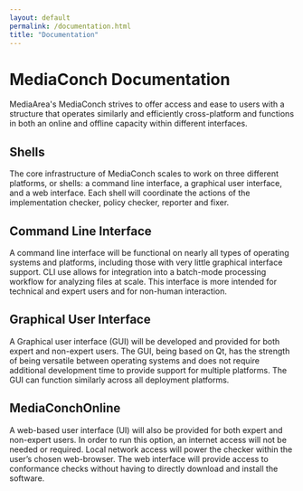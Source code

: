 ```yaml
---
layout: default
permalink: /documentation.html
title: "Documentation"
---
```


# MediaConch Documentation

MediaArea's MediaConch strives to offer access and ease to users with a structure that operates similarly and efficiently cross-platform and functions in both an online and offline capacity within different interfaces.

## Shells

The core infrastructure of MediaConch scales to work on three different platforms, or shells: a command line interface, a graphical user interface, and a web interface. Each shell will coordinate the actions of the implementation checker, policy checker, reporter and fixer.

## Command Line Interface

A command line interface will be functional on nearly all types of operating systems and platforms, including those with very little graphical interface support. CLI use allows for integration into a batch-mode processing workflow for analyzing files at scale. This interface is more intended for technical and expert users and for non-human interaction.

## Graphical User Interface

A Graphical user interface (GUI) will be developed and provided for both expert and non-expert users. The GUI, being based on Qt, has the strength of being versatile between operating systems and does not require additional development time to provide support for multiple platforms. The GUI can function similarly across all deployment platforms.

## MediaConchOnline

A web-based user interface (UI) will also be provided for both expert and non-expert users. In order to run this option, an internet access will not be needed or required. Local network access will power the checker within the user’s chosen web-browser. The web interface will provide access to conformance checks without having to directly download and install the software.